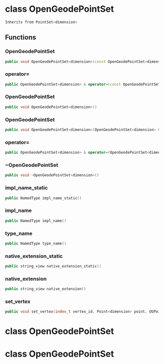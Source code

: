 # class OpenGeodePointSet


```cpp
Inherits from PointSet<dimension>
```



## Functions

### OpenGeodePointSet

```cpp
public void OpenGeodePointSet<dimension>(const OpenGeodePointSet<dimension> & )
```


### operator=

```cpp
public OpenGeodePointSet<dimension> & operator=(const OpenGeodePointSet<dimension> & )
```


### OpenGeodePointSet

```cpp
public void OpenGeodePointSet<dimension>()
```


### OpenGeodePointSet

```cpp
public void OpenGeodePointSet<dimension>(OpenGeodePointSet<dimension> && other)
```


### operator=

```cpp
public OpenGeodePointSet<dimension> & operator=(OpenGeodePointSet<dimension> && other)
```


### ~OpenGeodePointSet

```cpp
public void ~OpenGeodePointSet<dimension>()
```


### impl_name_static

```cpp
public NamedType impl_name_static()
```


### impl_name

```cpp
public NamedType impl_name()
```


### type_name

```cpp
public NamedType type_name()
```


### native_extension_static

```cpp
public string_view native_extension_static()
```


### native_extension

```cpp
public string_view native_extension()
```


### set_vertex

```cpp
public void set_vertex(index_t vertex_id, Point<dimension> point, OGPointSetKey )
```




# class OpenGeodePointSet

# class OpenGeodePointSet


